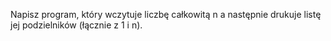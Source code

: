 Napisz program, który wczytuje liczbę całkowitą n a następnie drukuje 
listę jej podzielników (łącznie z 1 i n).
